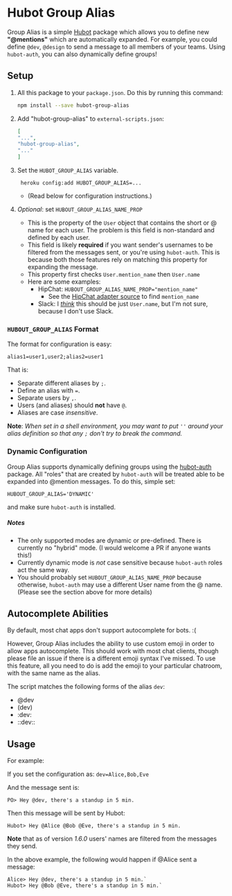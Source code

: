 # Hubot Group Alias

Group Alias is a simple [Hubot][hubot] package which allows you to define new **"@mentions"** which are automatically expanded. For example, you could define `@dev`, `@design` to send a message to all members of your teams. Using `hubot-auth`, you can also dynamically define groups!

## Setup
1. All this package to your `package.json`. Do this by running this command:

	```sh
	npm install --save hubot-group-alias
	```
2. Add "hubot-group-alias" to `external-scripts.json`:

	```json
	[
	"...",
	"hubot-group-alias",
	"..."
	]
	```
3. Set the `HUBOT_GROUP_ALIAS` variable.

		heroku config:add HUBOT_GROUP_ALIAS=...
	
	* (Read below for configuration instructions.)
4. _Optional_: set `HUBOUT_GROUP_ALIAS_NAME_PROP`
	* This is the property of the `User` object that contains the short or @ name for each user. The problem is this field is non-standard and defined by each user.
	* This field is likely __required__ if you want sender's usernames to be filtered from the messages sent, or you're using `hubot-auth`. This is because both those features rely on matching this property for expanding the message.
	* This property first checks `User.mention_name` then `User.name`
	* Here are some examples:
		* HipChat: `HUBOUT_GROUP_ALIAS_NAME_PROP="mention_name"`
			* See the [HipChat adapter source][hc-source] to find `mention_name`
		* Slack: I [_think_][slack-source] this should be just `User.name`, but I'm not sure, because I don't use Slack.

[hc-source]: https://github.com/hipchat/hubot-hipchat/blob/c2846981dd533860352187c7369e4feb792a9062/src/connector.coffee#L411
[slack-source]: https://github.com/slackhq/hubot-slack/blob/master/src/slack.coffee#L180

###   `HUBOUT_GROUP_ALIAS` Format
The format for configuration is easy:

    alias1=user1,user2;alias2=user1

That is:

* Separate different aliases by `;`.
* Define an alias with `=`.
* Separate users by `,`.
* Users (and aliases) should __not__ have `@`.
* Aliases are case *insensitive*.

**Note**: *When set in a shell environment, you may want to put `''` around your alias definition so that any `;` don't try to break the command.*

### Dynamic Configuration
Group Alias supports dynamically defining groups using the [hubot-auth][auth] package. All "roles" that are created by `hubot-auth` will be treated able to be expanded into @mention messages. To do this, simple set:

	HUBOUT_GROUP_ALIAS='DYNAMIC'

and make sure `hubot-auth` is installed.

##### Notes
* The only supported modes are dynamic or pre-defined. There is currently no "hybrid" mode. (I would welcome a PR if anyone wants this!)
* Currently dynamic mode is _not_ case sensitive because `hubot-auth` roles act the same way.
* You should probably set `HUBOUT_GROUP_ALIAS_NAME_PROP` because otherwise, `hubot-auth` may use a different User name from the @ name. (Please see the section above for more details)

[auth]: https://github.com/hubot-scripts/hubot-auth

## Autocomplete Abilities
By default, most chat apps don't support autocomplete for bots. :(

However, Group Alias includes the ability to use custom emoji in order to allow apps autocomplete. This should work with most chat clients, though please file an issue if there is a different emoji syntax I've missed. To use this feature, all you need to do is add the emoji to your particular chatroom, with the same name as the alias.

The script matches the following forms of the alias `dev`:

* @dev
* (dev)
* :dev:
* ::dev::

## Usage
For example:

If you set the configuration as:  `dev=Alice,Bob,Eve`

And the message sent is:

`PO> Hey @dev, there's a standup in 5 min.`

Then this message will be sent by Hubot:

`Hubot> Hey @Alice @Bob @Eve, there's a standup in 5 min.`

**Note** that as of version _1.6.0_ users' names are filtered from the messages they send.

In the above example, the following would happen if @Alice sent a message:
```
Alice> Hey @dev, there's a standup in 5 min.`
Hubot> Hey @Bob @Eve, there's a standup in 5 min.`
```

[hubot]: https://github.com/github/hubot/